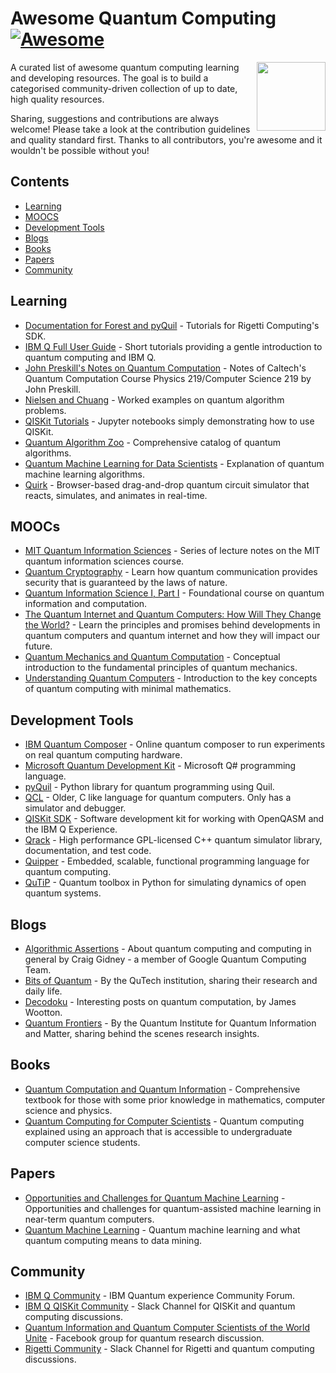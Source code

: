# Awesome Quantum Computing [![Awesome](https://awesome.re/badge.svg)](https://awesome.re)

<img src="https://raw.githubusercontent.com/desireevl/awesome-quantum-computing/master/logo.png" align="right" width="110">

A curated list of awesome quantum computing learning and developing resources. The goal is to build a categorised community-driven collection of up to date, high quality resources. 

Sharing, suggestions and contributions are always welcome! Please take a look at the contribution guidelines and quality standard first. Thanks to all contributors, you're awesome and it wouldn't be possible without you!

## Contents

- [Learning](#learning)
- [MOOCS](#moocs)
- [Development Tools](#development-tools)
- [Blogs](#blogs)
- [Books](#books)
- [Papers](#papers)
- [Community](#community)

## Learning

- [Documentation for Forest and pyQuil](http://pyquil.readthedocs.io/en/latest/) - Tutorials for Rigetti Computing's SDK.
- [IBM Q Full User Guide](https://quantumexperience.ng.bluemix.net/qx/tutorial?sectionId=full-user-guide&page=introduction) - Short tutorials providing a gentle introduction to quantum computing and IBM Q.
- [John Preskill's Notes on Quantum Computation](http://www.theory.caltech.edu/~preskill/ph219/index.html#lecture) - Notes of Caltech's Quantum Computation Course Physics 219/Computer Science 219 by John Preskill.
- [Nielsen and Chuang](http://quantum.wobblybit.com/category/nielsenchuang/) - Worked examples on quantum algorithm problems.
- [QISKit Tutorials](https://github.com/QISKit/qiskit-tutorial) - Jupyter notebooks simply demonstrating how to use QISKit.
- [Quantum Algorithm Zoo](http://math.nist.gov/quantum/zoo/) - Comprehensive catalog of quantum algorithms. 
- [Quantum Machine Learning for Data Scientists](https://arxiv.org/pdf/1804.10068.pdf) - Explanation of quantum machine learning algorithms.
- [Quirk](http://algassert.com/quirk) - Browser-based drag-and-drop quantum circuit simulator that reacts, simulates, and animates in real-time.

## MOOCs

- [MIT Quantum Information Sciences](https://ocw.mit.edu/courses/media-arts-and-sciences/mas-865j-quantum-information-science-spring-2006/lecture-notes/) - Series of lecture notes on the MIT quantum information sciences course.
- [Quantum Cryptography](https://www.edx.org/course/quantum-cryptography-caltechx-delftx-qucryptox-0) - Learn how quantum communication provides security that is guaranteed by the laws of nature.
- [Quantum Information Science I, Part I](https://www.edx.org/course/quantum-information-science-i) - Foundational course on quantum information and computation.
- [The Quantum Internet and Quantum Computers: How Will They Change the World?](https://www.edx.org/course/quantum-internet-quantum-computers-how-delftx-qtm1x) - Learn the principles and promises behind developments in quantum computers and quantum internet and how they will impact our future.
- [Quantum Mechanics and Quantum Computation](https://www.edx.org/course/quantum-mechanics-quantum-computation-uc-berkeleyx-cs-191x) - Conceptual introduction to the fundamental  principles of quantum mechanics.
- [Understanding Quantum Computers](https://www.futurelearn.com/courses/intro-to-quantum-computing) - Introduction to the key concepts of quantum computing with minimal mathematics.

## Development Tools

- [IBM Quantum Composer](https://quantumexperience.ng.bluemix.net/qx/editor) - Online quantum composer to run experiments on real quantum computing hardware.
- [Microsoft Quantum Development Kit](https://docs.microsoft.com/en-us/quantum/?view=qsharp-preview) - Microsoft Q# programming language.
- [pyQuil](https://github.com/rigetticomputing/pyquil) - Python library for quantum programming using Quil.
- [QCL](http://tph.tuwien.ac.at/~oemer/qcl.html) - Older, C like language for quantum computers. Only has a simulator and debugger.
- [QISKit SDK](https://github.com/QISKit/qiskit-sdk-py) - Software development kit for working with OpenQASM and the IBM Q Experience.
- [Qrack](https://vm6502q.readthedocs.io) - High performance GPL-licensed C++ quantum simulator library, documentation, and test code.
- [Quipper](https://www.mathstat.dal.ca/~selinger/quipper/) - Embedded, scalable, functional programming language for quantum computing.
- [QuTiP](http://qutip.org/docs/latest/index.html) - Quantum toolbox in Python for simulating dynamics of open quantum systems.

## Blogs

- [Algorithmic Assertions](http://algassert.com/) - About quantum computing and computing in general by Craig Gidney - a member of Google Quantum Computing Team.
- [Bits of Quantum](http://blog.qutech.nl/) - By the QuTech institution, sharing their research and daily life.
- [Decodoku](https://medium.com/@decodoku) - Interesting posts on quantum computation, by James Wootton.
- [Quantum Frontiers](https://quantumfrontiers.com/) - By the Quantum Institute for Quantum Information and Matter, sharing behind the scenes research insights.

## Books

- [Quantum Computation and Quantum Information](http://www-reynal.ensea.fr/docs/iq/QC10th.pdf) - Comprehensive textbook for those with some prior knowledge in mathematics, computer science and physics.
- [Quantum Computing for Computer Scientists](https://www.amazon.com/Quantum-Computing-Computer-Scientists-Yanofsky/dp/0521879965) - Quantum computing explained using an approach that is accessible to undergraduate computer science students.

## Papers

- [Opportunities and Challenges for Quantum Machine Learning](https://arxiv.org/abs/1708.09757) - Opportunities and challenges for quantum-assisted machine learning in near-term quantum computers.
- [Quantum Machine Learning](https://www.researchgate.net/publication/264825604_Quantum_Machine_Learning_What_Quantum_Computing_Means_to_Data_Mining) - Quantum machine learning and what quantum computing means to data mining.

## Community

- [IBM Q Community](https://quantumexperience.ng.bluemix.net/qx/community) - IBM Quantum experience Community Forum.
- [IBM Q QISKit Community](https://qiskit.slack.com/) - Slack Channel for QISKit and quantum computing discussions.
- [Quantum Information and Quantum Computer Scientists of the World Unite](https://www.facebook.com/groups/qinfo.scientists.unite/) - Facebook group for quantum research discussion. 
- [Rigetti Community](http://slack.rigetti.com/) - Slack Channel for Rigetti and quantum computing discussions.
